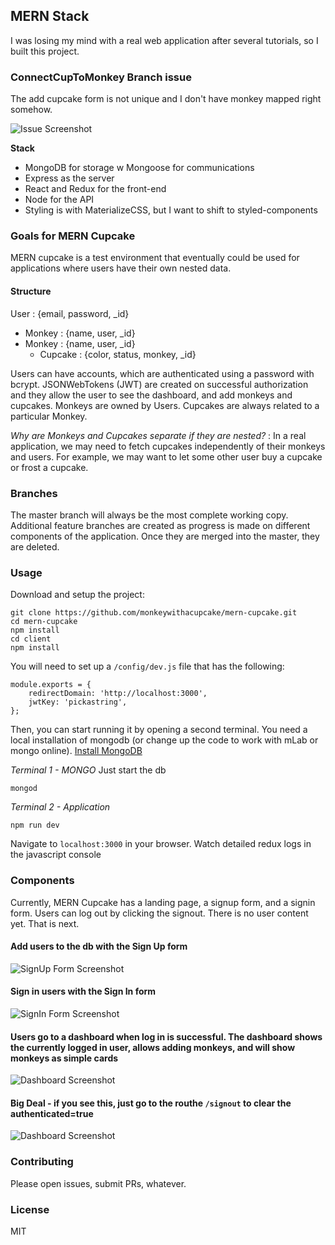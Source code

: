 
## MERN Stack
I was losing my mind with a real web application after several tutorials, so I built this project.

### ConnectCupToMonkey Branch issue
The add cupcake form is not unique and I don't have monkey mapped right somehow.

![Issue Screenshot](/screenshots/connectcuptomonkeyissue.png)


**Stack**
 + MongoDB for storage w Mongoose for communications
 + Express as the server
 + React and Redux for the front-end
 + Node for the API
 + Styling is with MaterializeCSS, but I want to shift to styled-components

### Goals for MERN Cupcake
MERN cupcake is a test environment that eventually could be used for applications where users have their own nested data.

#### Structure
User : {email, password, _id}
 - Monkey : {name, user, _id}
 - Monkey : {name, user, _id}
    - Cupcake : {color, status, monkey, _id}

Users can have accounts, which are authenticated using a password with bcrypt. JSONWebTokens (JWT) are created on successful authorization and they allow the user to see the dashboard, and add monkeys and cupcakes.
Monkeys are owned by Users. Cupcakes are always related to a particular Monkey.

*Why are Monkeys and Cupcakes separate if they are nested?* : In a real application, we may need to fetch cupcakes independently of their monkeys and users. For example, we may want to let some other user buy a cupcake or frost a cupcake.

### Branches
The master branch will always be the most complete working copy.
Additional feature branches are created as progress is made on different components of the application. Once they are merged into the master, they are deleted.


### Usage

Download and setup the project:
```
git clone https://github.com/monkeywithacupcake/mern-cupcake.git
cd mern-cupcake
npm install
cd client
npm install
```

You will need to set up a `/config/dev.js` file that has the following:

```
module.exports = {
    redirectDomain: 'http://localhost:3000',
    jwtKey: 'pickastring',
};

```

Then, you can start running it by opening a second terminal. You need a local installation of mongodb (or change up the code to work with mLab or mongo online). [Install MongoDB](https://docs.mongodb.com/manual/installation/)

*Terminal 1 - MONGO* Just start the db
```
mongod
```

*Terminal 2 - Application*
```
npm run dev
```

Navigate to `localhost:3000` in your browser. Watch detailed redux logs in the javascript console

### Components
Currently, MERN Cupcake has a landing page, a signup form, and a signin form. Users can log out by clicking the signout. There is no user content yet. That is next.

#### Add users to the db with the Sign Up form
![SignUp Form Screenshot](/screenshots/signupform.png)

#### Sign in users with the Sign In form
![SignIn Form Screenshot](/screenshots/signinform.png)

#### Users go to a dashboard when log in is successful. The dashboard shows the currently logged in user, allows adding monkeys, and will show monkeys as simple cards
![Dashboard Screenshot](/screenshots/userdash.png)

#### Big Deal - if you see this, just go to the routhe `/signout` to clear the authenticated=true
![Dashboard Screenshot](/screenshots/needtosignout.png)

### Contributing
Please open issues, submit PRs, whatever.

### License
MIT
